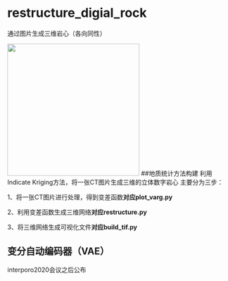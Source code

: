 # restructure_digial_rock
通过图片生成三维岩心（各向同性）


<img src="https://github.com/Liyurun/restructure_digial_rock/blob/master/GIF.gif" width="300" height="300" />
##地质统计方法构建
利用Indicate Kriging方法，将一张CT图片生成三维的立体数字岩心
主要分为三步：

1、将一张CT图片进行处理，得到变差函数**对应plot_varg.py**

2、利用变差函数生成三维网络**对应restructure.py**

3、将三维网络生成可视化文件**对应build_tif.py**

## 变分自动编码器（VAE）
interporo2020会议之后公布
